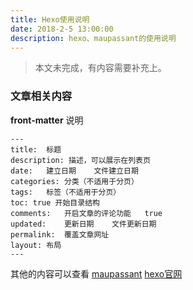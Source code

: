 ```yaml
---
title: Hexo使用说明
date: 2018-2-5 13:00:00
description: hexo、maupassant的使用说明
---
```


> 本文未完成，有内容需要补充上。

### 文章相关内容

**front-matter** 说明

```
---
title:	标题
description: 描述，可以展示在列表页
date:	建立日期	文件建立日期
categories:	分类（不适用于分页）
tags:	标签（不适用于分页）
toc: true 开始目录结构
comments:	开启文章的评论功能	true
updated:	更新日期	文件更新日期
permalink:	覆盖文章网址
layout:	布局
---
```

其他的内容可以查看
[maupassant](https://github.com/tufu9441/maupassant-hexo,"github地址")
[hexo官网](https://hexo.io/)
